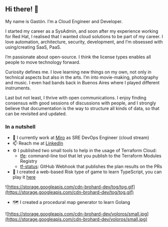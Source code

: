 ## Hi there! 👋

My name is Gastón. I’m a Cloud Engineer and Developer.

I started my career as a SysAdmin, and soon after my experience working for Red Hat, I realised that I wanted cloud solutions to be part of my career. I love automation, architecture, security, development, and I’m obsessed with using/creating SaaS, PaaS.

I’m passionate about open-source. I think the license types enables all people to move technology forward.

Curiosity defines me. I love learning new things on my own, not only in technical aspects but also in the arts. I’m into movie-making, photography and music. I even had bands back in Buenos Aires where I played different instruments.

Last but not least, I thrive with open communications. I enjoy finding consensus with good sessions of discussions with people, and I strongly believe that documentation is the way to structure all kinds of data, so that can be revisited and updated.

### In a nutshell

- 🔭 I currently work at [Miro](https://miro.com/) as SRE DevOps Engineer (cloud stream)
- 📫 Reach me at [LinkedIn](https://www.linkedin.com/in/gedurandvadas/)
- ⚙️ I published two small tools to help in the usage of Terraform Cloud:
    - [tfe](https://github.com/gdurandvadas/tfc): command-line tool that let you publish to the Terraform Modules Registry
    - [tf-status](https://github.com/gdurandvadas/tf-status): GitHub Webhook that publishes the plan results on the PRs
- 🎴 I created a web-based Risk type of game to learn TypeScript, you can play it [here](https://play.brohard.dev/)

![https://storage.googleapis.com/cdn-brohard-dev/tog/tog.gif](https://storage.googleapis.com/cdn-brohard-dev/tog/tog.gif)

- 🗺 I created a procedural map generator to learn Golang

![https://storage.googleapis.com/cdn-brohard-dev/voloros/small.jpg](https://storage.googleapis.com/cdn-brohard-dev/voloros/small.jpg)

